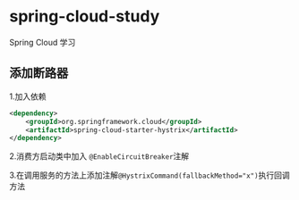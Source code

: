 # spring-cloud-study
Spring Cloud 学习

## 添加断路器
1.加入依赖
```xml
<dependency>
	<groupId>org.springframework.cloud</groupId>
	<artifactId>spring-cloud-starter-hystrix</artifactId>
</dependency>
```
2.消费方启动类中加入 `@EnableCircuitBreaker`注解

3.在调用服务的方法上添加注解`@HystrixCommand(fallbackMethod="x")`执行回调方法